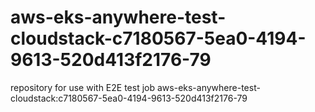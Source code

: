 # aws-eks-anywhere-test-cloudstack-c7180567-5ea0-4194-9613-520d413f2176-79
repository for use with E2E test job aws-eks-anywhere-test-cloudstack:c7180567-5ea0-4194-9613-520d413f2176-79
